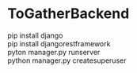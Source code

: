 # ToGatherBackend

pip install django  
pip install djangorestframework  
pyton manager.py runserver  
python manager.py createsuperuser
